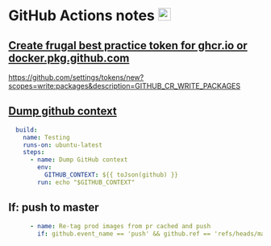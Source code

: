 # GitHub Actions notes  <img src="https://avatars0.githubusercontent.com/u/44036562?s=200&v=4"  width="25"> 

## [Create frugal best practice token for ghcr.io or docker.pkg.github.com ](https://docs.github.com/en/free-pro-team@latest/packages/getting-started-with-github-container-registry/migrating-to-github-container-registry-for-docker-images)


https://github.com/settings/tokens/new?scopes=write:packages&description=GITHUB_CR_WRITE_PACKAGES


## [Dump github context](https://github.community/t/how-to-trigger-different-action-only-on-merge/18260/2)

```yaml
  build:
    name: Testing
    runs-on: ubuntu-latest
    steps:
      - name: Dump GitHub context
        env:
          GITHUB_CONTEXT: ${{ toJson(github) }}
        run: echo "$GITHUB_CONTEXT"
```


## If: push to master

```yaml
      - name: Re-tag prod images from pr cached and push
        if: github.event_name == 'push' && github.ref == 'refs/heads/master'
```
